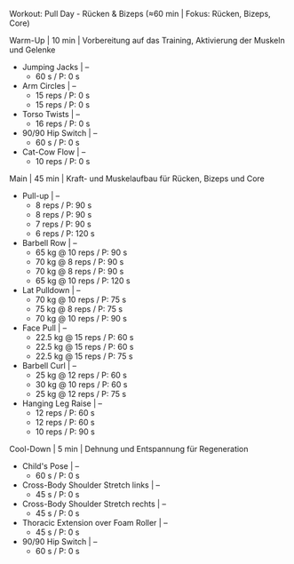 Workout: Pull Day - Rücken & Bizeps (≈60 min | Fokus: Rücken, Bizeps, Core)

Warm-Up | 10 min | Vorbereitung auf das Training, Aktivierung der Muskeln und Gelenke
- Jumping Jacks | –
    - 60 s / P: 0 s
- Arm Circles | –
    - 15 reps / P: 0 s
    - 15 reps / P: 0 s
- Torso Twists | –
    - 16 reps / P: 0 s
- 90/90 Hip Switch | –
    - 60 s / P: 0 s
- Cat-Cow Flow | –
    - 10 reps / P: 0 s

Main | 45 min | Kraft- und Muskelaufbau für Rücken, Bizeps und Core
- Pull-up | –
    - 8 reps / P: 90 s
    - 8 reps / P: 90 s
    - 7 reps / P: 90 s
    - 6 reps / P: 120 s
- Barbell Row | –
    - 65 kg @ 10 reps / P: 90 s
    - 70 kg @ 8 reps / P: 90 s
    - 70 kg @ 8 reps / P: 90 s
    - 65 kg @ 10 reps / P: 120 s
- Lat Pulldown | –
    - 70 kg @ 10 reps / P: 75 s
    - 75 kg @ 8 reps / P: 75 s
    - 70 kg @ 10 reps / P: 90 s
- Face Pull | –
    - 22.5 kg @ 15 reps / P: 60 s
    - 22.5 kg @ 15 reps / P: 60 s
    - 22.5 kg @ 15 reps / P: 75 s
- Barbell Curl | –
    - 25 kg @ 12 reps / P: 60 s
    - 30 kg @ 10 reps / P: 60 s
    - 25 kg @ 12 reps / P: 75 s
- Hanging Leg Raise | –
    - 12 reps / P: 60 s
    - 12 reps / P: 60 s
    - 10 reps / P: 90 s

Cool-Down | 5 min | Dehnung und Entspannung für Regeneration
- Child's Pose | –
    - 60 s / P: 0 s
- Cross-Body Shoulder Stretch links | –
    - 45 s / P: 0 s
- Cross-Body Shoulder Stretch rechts | –
    - 45 s / P: 0 s
- Thoracic Extension over Foam Roller | –
    - 45 s / P: 0 s
- 90/90 Hip Switch | –
    - 60 s / P: 0 s